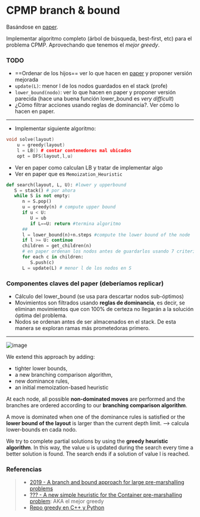 CPMP branch & bound
===
Basándose en [paper](https://drive.google.com/file/d/1Lo2IArfDTUvpzhTbkrUWXqi7PfQr_tvQ/view).

Implementar algoritmo completo (árbol de búsqueda, best-first, etc) para el problema CPMP. Aprovechando que tenemos el *mejor greedy*.

### TODO

* ==Ordenar de los hijos== ver lo que hacen en [paper](https://drive.google.com/file/d/1Lo2IArfDTUvpzhTbkrUWXqi7PfQr_tvQ/view) y proponer versión mejorada
* `update(L)`: menor l de los nodos guardados en el stack (profe)
*  `lower_bound(nodo)`: ver lo que hacen en paper y proponer versión parecida (hace una buena función lower_bound es *very difficult*)
* ¿Cómo filtrar acciones usando reglas de dominancia?. Ver cómo lo hacen en paper.

---
* Implementar siguiente algoritmo:

````c++
void solve(layout)    
    u = greedy(layout) 
    l = LB() # contar contenedores mal ubicados
    opt = DFS(layout,l,u) 
````

* Ver en paper como calculan LB y tratar de implementar algo
* Ver en paper que es `Memoization_Heuristic`

````python
def search(layout, L, U): #lower y upperbound
   S = stack() # por ahora
   while S is not empty:
      n = S.pop()
      u = greedy(n) # compute upper bound
      if u < U: 
         U = ub
         if L==U: return #termina algoritmo
      ##
      l = lower_bound(n)+n.steps #compute the lower bound of the node
      if l >= U: continue
      children = get_children(n) 
      # en paper ordenan los nodos antes de guardarlos usando 7 criterios
      for each c in children:
         S.push(c)
      L = update(L) # menor l de los nodos en S
````

### Componentes claves del paper (deberíamos replicar)

- Cálculo del lower_bound (se usa para descartar nodos sub-óptimos)
- Movimientos son filtrados usando **reglas de dominancia**, es decir, se eliminan movimientos que con 100% de certeza no llegarán a la solución óptima del problema.
- Nodos se ordenan antes de ser almacenados en el stack. De esta manera se exploran ramas más prometedoras primero.


---

![image](https://i.imgur.com/inpzkaD.png)

We extend this approach by adding:
- tighter lower bounds, 
- a new branching comparison algorithm, 
- new dominance rules, 
- an initial memoization-based heuristic

At each node, all possible **non-dominated moves** are performed and the branches are ordered according to our **branching comparison algorithm**.

A move is dominated when one of the dominance rules is satisfied
or the **lower bound of the layout** is larger than the current depth
limit. --> calcula lower-bounds en cada nodo.

We try to complete partial solutions by using the **greedy heuristic algorithm**. In this way, the value u is updated during the search every time a better solution is found. The search ends if a solution of value l is reached.


### Referencias
> - [2019 - A branch and bound approach for large pre-marshalling problems](https://drive.google.com/file/d/1Lo2IArfDTUvpzhTbkrUWXqi7PfQr_tvQ/view)
> - [??? - A new simple heuristic for the Container pre-marshalling problem](https://www.overleaf.com/read/vfmzmfmbvqpt): AKA el mejor greedy
> - [Repo greedy en C++ y Python](https://github.com/rilianx/cpmp/)
<!--stackedit_data:
eyJoaXN0b3J5IjpbLTExMzM2MTI2MzgsLTMzNjk4MjYyOCwtND
Y2NjU3MzAwLDI3MzYwMTUwNiwxNTU3NTIzNjgsMTQxNTU0MTE1
MywtMTIwMzMxOTk0NCwtMTkyNzI0MTUxNCwxNDk5NTk1ODkxXX
0=
-->